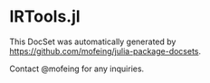 # IRTools.jl

This DocSet was automatically generated by https://github.com/mofeing/julia-package-docsets.

Contact @mofeing for any inquiries.
